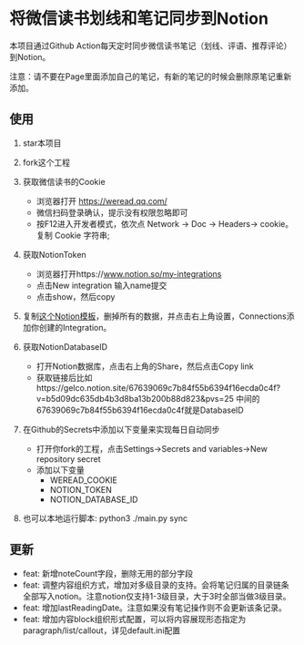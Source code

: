 # 将微信读书划线和笔记同步到Notion


本项目通过Github Action每天定时同步微信读书笔记（划线、评语、推荐评论）到Notion。

注意：请不要在Page里面添加自己的笔记，有新的笔记的时候会删除原笔记重新添加。

## 使用

1. star本项目
2. fork这个工程
3. 获取微信读书的Cookie
    * 浏览器打开 https://weread.qq.com/
    * 微信扫码登录确认，提示没有权限忽略即可
    * 按F12进入开发者模式，依次点 Network -> Doc -> Headers-> cookie。复制 Cookie 字符串;
4. 获取NotionToken
    * 浏览器打开https://www.notion.so/my-integrations
    * 点击New integration 输入name提交
    * 点击show，然后copy
5. 复制[这个Notion模板](https://gelco.notion.site/67639069c7b84f55b6394f16ecda0c4f?v=b5d09dc635db4b3d8ba13b200b88d823&pvs=25)，删掉所有的数据，并点击右上角设置，Connections添加你创建的Integration。

6. 获取NotionDatabaseID
    * 打开Notion数据库，点击右上角的Share，然后点击Copy link
    * 获取链接后比如https://gelco.notion.site/67639069c7b84f55b6394f16ecda0c4f?v=b5d09dc635db4b3d8ba13b200b88d823&pvs=25 中间的67639069c7b84f55b6394f16ecda0c4f就是DatabaseID
7. 在Github的Secrets中添加以下变量来实现每日自动同步
    * 打开你fork的工程，点击Settings->Secrets and variables->New repository secret
    * 添加以下变量
        * WEREAD_COOKIE
        * NOTION_TOKEN
        * NOTION_DATABASE_ID
8. 也可以本地运行脚本: python3 ./main.py sync 

## 更新

- feat: 新增noteCount字段，删除无用的部分字段
- feat: 调整内容组织方式，增加对多级目录的支持。会将笔记归属的目录链条全部写入notion。注意notion仅支持1-3级目录，大于3时全部当做3级目录。
- feat: 增加lastReadingDate。注意如果没有笔记操作则不会更新该条记录。
- feat: 增加内容block组织形式配置，可以将内容展现形态指定为paragraph/list/callout，详见default.ini配置

